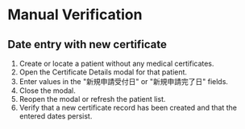 # Manual Verification

## Date entry with new certificate
1. Create or locate a patient without any medical certificates.
2. Open the Certificate Details modal for that patient.
3. Enter values in the "新規申請受付日" or "新規申請完了日" fields.
4. Close the modal.
5. Reopen the modal or refresh the patient list.
6. Verify that a new certificate record has been created and that the entered dates persist.

